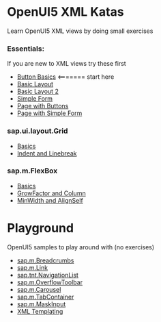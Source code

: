 
# OpenUI5 XML Katas 

Learn OpenUI5 XML views by doing small exercises

### Essentials:
If you are new to XML views try these first
- [Button Basics](http://jsbin.com/kupazaw/12/embed?html,output) <======= start here
- [Basic Layout](http://jsbin.com/daveta/13/embed?html,output)
- [Basic Layout 2](http://jsbin.com/danome/4/embed?html,output)
- [Simple Form](http://jsbin.com/davate/5/embed?html,output)
- [Page with Buttons](http://jsbin.com/hofidir/14/embed?html,output)
- [Page with Simple Form](http://jsbin.com/celovay/3/embed?html,output)

### sap.ui.layout.Grid
- [Basics](http://jsbin.com/zizilu/4/embed?html,output)
- [Indent and Linebreak](http://jsbin.com/faquli/9/embed?html,output) 


### sap.m.FlexBox
- [Basics](http://jsbin.com/zumufe/23/embed?html,output)
- [GrowFactor and Column](http://jsbin.com/lezufo/3/embed?html,output)
- [MinWidth and AlignSelf](http://jsbin.com/suwuco/3/embed?html,output)





# Playground

OpenUI5 samples to play around with (no exercises)

- [sap.m.Breadcrumbs](http://jsbin.com/camaje/1/embed?html,output)
- [sap.m.Link](http://jsbin.com/sozeraf/1/embed?html,output)
- [sap.tnt.NavigationList](http://jsbin.com/sakicu/1/embed?html,output)
- [sap.m.OverflowToolbar](http://jsbin.com/weruta/1/embed?html,output)
- [sap.m.Carousel](http://jsbin.com/rotuco/1/embed?html,output)
- [sap.m.TabContainer](http://jsbin.com/lalema/1/embed?html,output)
- [sap.m.MaskInput](http://jsbin.com/vocosum/1/embed?html,output)
- [XML Templating](http://jsbin.com/jexici/20/embed?html,js,output)
